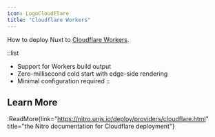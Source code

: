 ```yaml
---
icon: LogoCloudFlare
title: "Cloudflare Workers"
---
```


How to deploy Nuxt to [Cloudflare Workers](https://workers.cloudflare.com/).

::list

- Support for Workers build output
- Zero-millisecond cold start with edge-side rendering
- Minimal configuration required
::

## Learn More

:ReadMore{link="https://nitro.unjs.io/deploy/providers/cloudflare.html" title="the Nitro documentation for Cloudflare deployment"}

